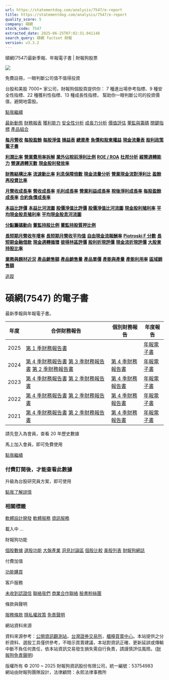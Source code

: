 ```yaml
---
url: https://statementdog.com/analysis/7547/e-report
title: https://statementdog.com/analysis/7547/e-report
quality_score: 5
company: 碩網
stock_code: 7547
extracted_date: 2025-06-25T07:02:31.041148
search_query: 碩網 factset 財報
version: v3.3.2
---
```


碩網(7547)最新季報、年報電子書 | 財報狗股票















![](https://www.facebook.com/tr?id=1265443774131605&ev=PageView&noscript=1)













































































免費註冊，一眼判斷公司值不值得投資

台股和美股 7000+ 家公司，財報狗個股頁提供你：
7 種進出場參考指標、9 種安全性指標、22 種獲利性指標、13 種成長性指標，
幫助你一眼判斷公司的投資價值，避開地雷股。

[點我繼續](/users/sign_up)

[最新動態](/analysis/7547)
[財務報表](/analysis/7547/monthly-revenue)
[獲利能力](/analysis/7547/profit-margin)
[安全性分析](/analysis/7547/financial-structure-ratio)
[成長力分析](/analysis/7547/monthly-revenue-growth-rate)
[價值評估](/analysis/7547/pe)
[董監與籌碼](/analysis/7547/broker-trading)
[關鍵指標](/analysis/7547/long-term-and-short-term-monthly-revenue-yoy)
[產品組合](/analysis/7547/ai-search)

[**每月營收**](/analysis/7547/monthly-revenue)
[**每股盈餘**](/analysis/7547/eps)
[**每股淨值**](/analysis/7547/nav)
[**損益表**](/analysis/7547/income-statement)
[**總資產**](/analysis/7547/assets)
[**負債和股東權益**](/analysis/7547/liabilities-and-equity)
[**現金流量表**](/analysis/7547/cash-flow-statement)
[**股利政策**](/analysis/7547/dividend-policy)
[**電子書**](/analysis/7547/e-report)

[**利潤比率**](/analysis/7547/profit-margin)
[**營業費用率拆解**](/analysis/7547/operating-expense-ratio)
[**業外佔稅前淨利比例**](/analysis/7547/non-operating-income-to-profit-before-tax)
[**ROE / ROA**](/analysis/7547/roe-roa)
[**杜邦分析**](/analysis/7547/du-pont-analysis)
[**經營週轉能力**](/analysis/7547/turnover-ratio)
[**營運週轉天數**](/analysis/7547/turnover-days)
[**現金股利發放率**](/analysis/7547/dividend-payout-ratio)

[**財務結構比率**](/analysis/7547/financial-structure-ratio)
[**流速動比率**](/analysis/7547/current-ratio-and-quick-ratio)
[**利息保障倍數**](/analysis/7547/interest-coverage-ratio)
[**現金流量分析**](/analysis/7547/cash-flow-analysis)
[**營業現金流對淨利比**](/analysis/7547/operating-cash-flow-to-net-income-ratio)
[**盈餘再投資比率**](/analysis/7547/reinvestment-rate)

[**月營收成長率**](/analysis/7547/monthly-revenue-growth-rate)
[**營收成長率**](/analysis/7547/revenue-growth-rate)
[**毛利成長率**](/analysis/7547/gross-profit-growth-rate)
[**營業利益成長率**](/analysis/7547/operating-income-growth-rate)
[**稅後淨利成長率**](/analysis/7547/net-income-growth-rate)
[**每股盈餘成長率**](/analysis/7547/eps-growth-rate)
[**合約負債成長率**](/analysis/7547/current-contract-liabilities-growth-rate)

[**本益比評價**](/analysis/7547/pe)
[**本益比河流圖**](/analysis/7547/pe-band)
[**股價淨值比評價**](/analysis/7547/pb)
[**股價淨值比河流圖**](/analysis/7547/pb-band)
[**現金股利殖利率**](/analysis/7547/dividend-yield)
[**平均現金股息殖利率**](/analysis/7547/average-dividend-yield)
[**平均現金股息河流圖**](/analysis/7547/average-dividend-yield-band)

[**分點籌碼動向**](/analysis/7547/broker-trading)
[**董監持股比例**](/analysis/7547/board-members-and-supervisors-shares-to-shares-outstanding-ratio)
[**董監持股質押比例**](/analysis/7547/pledging-ratio-of-board-members-and-supervisors)

[**長短期月營收年增率**](/analysis/7547/long-term-and-short-term-monthly-revenue-yoy)
[**長短期月營收平均值**](/analysis/7547/average-long-term-and-short-term-monthly-revenue)
[**自由現金流報酬率**](/analysis/7547/croic)
[**Piotroski F 分數**](/analysis/7547/piotroski-f-score)
[**長短期金融借款**](/analysis/7547/financial-borrowing)
[**現金週轉循環**](/analysis/7547/cash-conversion-cycle)
[**彼得林區評價**](/analysis/7547/peter-lynch-valuation)
[**股利折現評價**](/analysis/7547/dividend-discount-valuation)
[**現金流折現評價**](/analysis/7547/dcf-valuation)
[**大股東持股比率**](/analysis/7547/majority-shareholders-share-ratio)

[**業務與題材近況**](/analysis/7547/ai-search)
[**產品銷售額**](/analysis/7547/product-sales-figure)
[**產品銷售量**](/analysis/7547/product-sales-volume)
[**產品單價**](/analysis/7547/product-unit-price)
[**產能與產量**](/analysis/7547/production-capacity)
[**產能利用率**](/analysis/7547/production-capacity-utilization)
[**區域銷售額**](/analysis/7547/product-regional-sales)

[追蹤](/users/sign_up)

# 碩網(7547) 的電子書

最新季報與年報電子書。

| 年度 | 合併財務報告 | 個別財務報告 | 年度報告 |
| --- | --- | --- | --- |
| 2025 | [第 1 季財務報告書](https://doc.twse.com.tw/server-java/t57sb01?co_id=7547&colorchg=1&kind=A&step=9&filename=202501_7547_AI1.pdf) |  | [年報電子書](/analysis) |
| 2024 | [第 4 季財務報告書](https://doc.twse.com.tw/server-java/t57sb01?co_id=7547&colorchg=1&kind=A&step=9&filename=202404_7547_AI1.pdf)  [第 3 季財務報告書](https://doc.twse.com.tw/server-java/t57sb01?co_id=7547&colorchg=1&kind=A&step=9&filename=202403_7547_AI1.pdf)  [第 2 季財務報告書](https://doc.twse.com.tw/server-java/t57sb01?co_id=7547&colorchg=1&kind=A&step=9&filename=202402_7547_AI1.pdf) | [第 4 季財務報告書](https://doc.twse.com.tw/server-java/t57sb01?co_id=7547&colorchg=1&kind=A&step=9&filename=202404_7547_AI3.pdf) | [年報電子書](https://doc.twse.com.tw/server-java/t57sb01?co_id=7547&colorchg=1&kind=F&step=9&filename=2024_7547_20250610F04.pdf) |
| 2023 | [第 4 季財務報告書](https://doc.twse.com.tw/server-java/t57sb01?co_id=7547&colorchg=1&kind=A&step=9&filename=202304_7547_AI1.pdf)  [第 2 季財務報告書](https://doc.twse.com.tw/server-java/t57sb01?co_id=7547&colorchg=1&kind=A&step=9&filename=202302_7547_AI1.pdf) | [第 4 季財務報告書](https://doc.twse.com.tw/server-java/t57sb01?co_id=7547&colorchg=1&kind=A&step=9&filename=202304_7547_AI3.pdf) | [年報電子書](https://doc.twse.com.tw/server-java/t57sb01?co_id=7547&colorchg=1&kind=F&step=9&filename=2023_7547_20240624F04.pdf) |
| 2022 | [第 4 季財務報告書](https://doc.twse.com.tw/server-java/t57sb01?co_id=7547&colorchg=1&kind=A&step=9&filename=202204_7547_AI1.pdf)  [第 2 季財務報告書](https://doc.twse.com.tw/server-java/t57sb01?co_id=7547&colorchg=1&kind=A&step=9&filename=202202_7547_AI1.pdf) | [第 4 季財務報告書](https://doc.twse.com.tw/server-java/t57sb01?co_id=7547&colorchg=1&kind=A&step=9&filename=202204_7547_AI3.pdf) | [年報電子書](https://doc.twse.com.tw/server-java/t57sb01?co_id=7547&colorchg=1&kind=F&step=9&filename=2022_7547_20230620F04.pdf) |
| 2021 | [第 4 季財務報告書](https://doc.twse.com.tw/server-java/t57sb01?co_id=7547&colorchg=1&kind=A&step=9&filename=202104_7547_AI1.pdf)  [第 2 季財務報告書](https://doc.twse.com.tw/server-java/t57sb01?co_id=7547&colorchg=1&kind=A&step=9&filename=202102_7547_AI1.pdf) | [第 4 季財務報告書](https://doc.twse.com.tw/server-java/t57sb01?co_id=7547&colorchg=1&kind=A&step=9&filename=202104_7547_AI3.pdf) | [年報電子書](https://doc.twse.com.tw/server-java/t57sb01?co_id=7547&colorchg=1&kind=F&step=9&filename=2021_7547_20220627F04.pdf) |

請先登入為會員，查看 20 年歷史數據

馬上加入會員，即可免費使用

[點我繼續](/users/sign_up)

### 付費訂閱後，才能查看此數據

升級為台股研究員方案，即可使用

[點我了解詳情](/pricing)

### 相關標籤

[軟體設計開發](/tags/514)
[軟體服務](/tags/363)
[資訊服務](/tags/324)

載入中 ...





財報狗功能

[個股數據](/analysis)
[選股功能](/screeners)
[大盤產業](/taiex)
[洞見討論區](/insight)
[個股比較](/compare/tpe)
[美股列表](/us-stock-list)
[財報狗網誌](/blog/)

付費加值

[功能購買](/pricing)

客戶服務

[未收到認證信](/users/recv_auth_fail)
[聯絡我們](/contact)
[商業合作聯絡](/contact)
[臉書粉絲團](//www.facebook.com/statementdog)

條款與聲明

[服務條款](/law/tos)
[隱私權政策](/law/privacy)
[免責聲明](/law/disclaimer)

網站資料來源

資料來源参考：[公開資訊觀測站](http://mops.twse.com.tw/mops/web/index)，[台灣證券交易所](http://www.tse.com.tw/)，[櫃檯買賣中心](http://www.otc.org.tw/)。本站提供之分析資料、選股工具僅供參考，不暗示買賣建議，本站對資訊正確、更新延誤或傳輸中斷不負任何責任，依本站資訊交易發生損失需自行負責，請謹慎評估風險。([財報狗免責聲明](/law/disclaimer))

版權所有 © 2010 ~ 2025 財報狗資訊股份有限公司，統一編號：53754983  
網站由財報狗團隊設計，法律顧問：永熙法律事務所
